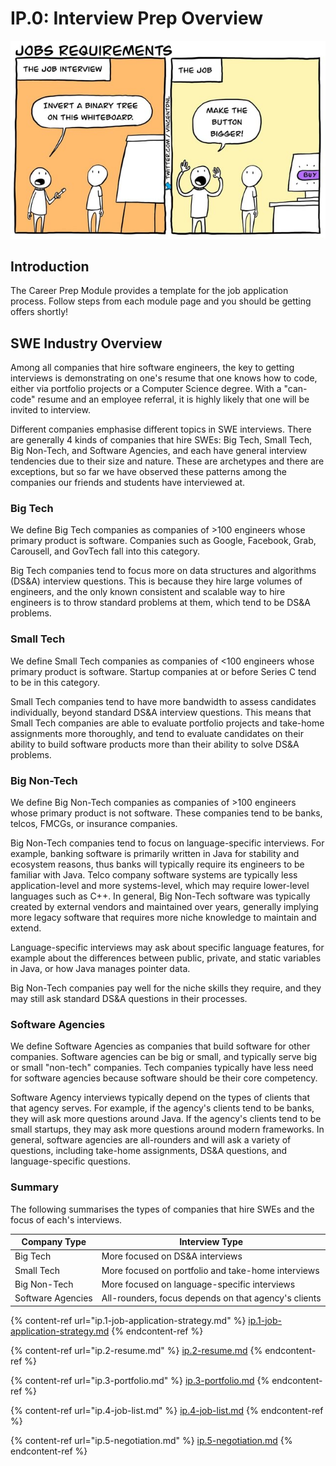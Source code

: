 # IP.0: Interview Prep Overview

![](../.gitbook/assets/interview.jpeg)

## Introduction

The Career Prep Module provides a template for the job application process. Follow steps from each module page and you should be getting offers shortly!

## SWE Industry Overview

Among all companies that hire software engineers, the key to getting interviews is demonstrating on one's resume that one knows how to code, either via portfolio projects or a Computer Science degree. With a "can-code" resume and an employee referral, it is highly likely that one will be invited to interview.

Different companies emphasise different topics in SWE interviews. There are generally 4 kinds of companies that hire SWEs: Big Tech, Small Tech, Big Non-Tech, and Software Agencies, and each have general interview tendencies due to their size and nature. These are archetypes and there are exceptions, but so far we have observed these patterns among the companies our friends and students have interviewed at.

### Big Tech

We define Big Tech companies as companies of >100 engineers whose primary product is software. Companies such as Google, Facebook, Grab, Carousell, and GovTech fall into this category.

Big Tech companies tend to focus more on data structures and algorithms (DS\&A) interview questions. This is because they hire large volumes of engineers, and the only known consistent and scalable way to hire engineers is to throw standard problems at them, which tend to be DS\&A problems.

### Small Tech

We define Small Tech companies as companies of <100 engineers whose primary product is software. Startup companies at or before Series C tend to be in this category.

Small Tech companies tend to have more bandwidth to assess candidates individually, beyond standard DS\&A interview questions. This means that Small Tech companies are able to evaluate portfolio projects and take-home assignments more thoroughly, and tend to evaluate candidates on their ability to build software products more than their ability to solve DS\&A problems.

### Big Non-Tech

We define Big Non-Tech companies as companies of >100 engineers whose primary product is not software. These companies tend to be banks, telcos, FMCGs, or insurance companies.

Big Non-Tech companies tend to focus on language-specific interviews. For example, banking software is primarily written in Java for stability and ecosystem reasons, thus banks will typically require its engineers to be familiar with Java. Telco company software systems are typically less application-level and more systems-level, which may require lower-level languages such as C++. In general, Big Non-Tech software was typically created by external vendors and maintained over years, generally implying more legacy software that requires more niche knowledge to maintain and extend.

Language-specific interviews may ask about specific language features, for example about the differences between public, private, and static variables in Java, or how Java manages pointer data.

Big Non-Tech companies pay well for the niche skills they require, and they may still ask standard DS\&A questions in their processes.

### Software Agencies

We define Software Agencies as companies that build software for other companies. Software agencies can be big or small, and typically serve big or small "non-tech" companies. Tech companies typically have less need for software agencies because software should be their core competency.

Software Agency interviews typically depend on the types of clients that that agency serves. For example, if the agency's clients tend to be banks, they will ask more questions around Java. If the agency's clients tend to be small startups, they may ask more questions around modern frameworks. In general, software agencies are all-rounders and will ask a variety of questions, including take-home assignments, DS\&A questions, and language-specific questions.

### Summary

The following summarises the types of companies that hire SWEs and the focus of each's interviews.

| Company Type      | Interview Type                                       |
| ----------------- | ---------------------------------------------------- |
| Big Tech          | More focused on DS\&A interviews                     |
| Small Tech        | More focused on portfolio and take-home interviews   |
| Big Non-Tech      | More focused on language-specific interviews         |
| Software Agencies | All-rounders, focus depends on that agency's clients |

{% content-ref url="ip.1-job-application-strategy.md" %}
[ip.1-job-application-strategy.md](ip.1-job-application-strategy.md)
{% endcontent-ref %}

{% content-ref url="ip.2-resume.md" %}
[ip.2-resume.md](ip.2-resume.md)
{% endcontent-ref %}

{% content-ref url="ip.3-portfolio.md" %}
[ip.3-portfolio.md](ip.3-portfolio.md)
{% endcontent-ref %}

{% content-ref url="ip.4-job-list.md" %}
[ip.4-job-list.md](ip.4-job-list.md)
{% endcontent-ref %}

{% content-ref url="ip.5-negotiation.md" %}
[ip.5-negotiation.md](ip.5-negotiation.md)
{% endcontent-ref %}
